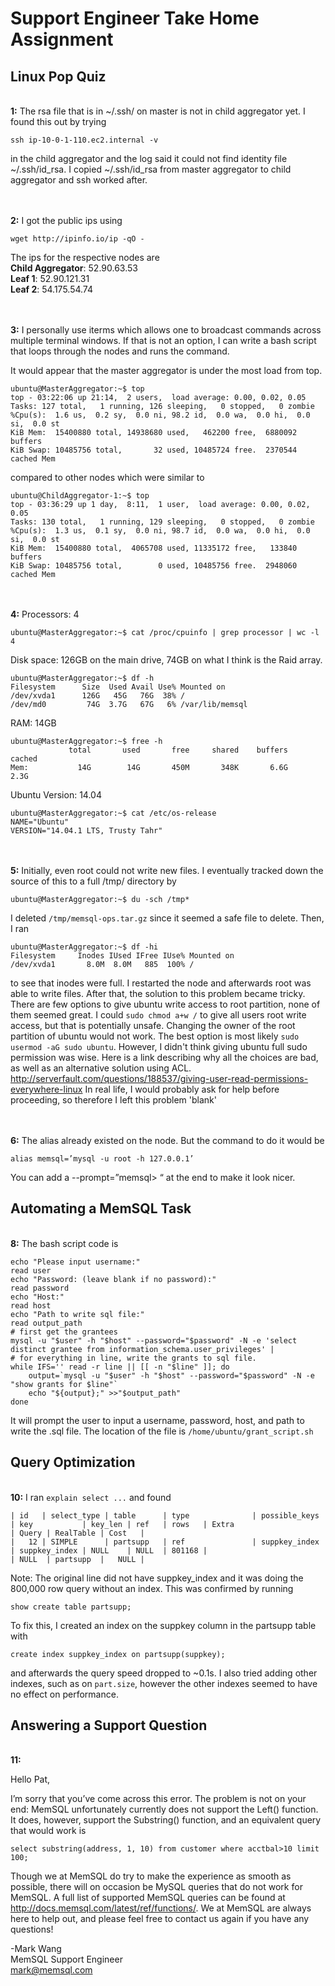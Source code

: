 # Support Engineer Take Home Assignment

## Linux Pop Quiz

<br><b>1:</b> The rsa file that is in ~/.ssh/ on master is not in child aggregator yet. I found this out by trying

    ssh ip-10-0-1-110.ec2.internal -v
  
in the child aggregator and the log said it could not find identity file ~/.ssh/id_rsa. I copied ~/.ssh/id_rsa from master aggregator to child aggregator and ssh worked after.

<br><br><b>2:</b> I got the public ips using

    wget http://ipinfo.io/ip -qO -
    
The ips for the respective nodes are <br>
<b>Child Aggregator</b>: 52.90.63.53 <br>
<b>Leaf 1</b>: 52.90.121.31 <br>
<b>Leaf 2</b>: 54.175.54.74

<br><br><b>3:</b> I personally use iterms which allows one to broadcast commands across multiple terminal windows. If that is not an option, I can write a bash script that loops through the nodes and runs the command.

It would appear that the master aggregator is under the most load from top.
```
ubuntu@MasterAggregator:~$ top
top - 03:22:06 up 21:14,  2 users,  load average: 0.00, 0.02, 0.05
Tasks: 127 total,   1 running, 126 sleeping,   0 stopped,   0 zombie
%Cpu(s):  1.6 us,  0.2 sy,  0.0 ni, 98.2 id,  0.0 wa,  0.0 hi,  0.0 si,  0.0 st
KiB Mem:  15400880 total, 14938680 used,   462200 free,  6880092 buffers
KiB Swap: 10485756 total,       32 used, 10485724 free.  2370544 cached Mem
```

compared to other nodes which were similar to
```
ubuntu@ChildAggregator-1:~$ top
top - 03:36:29 up 1 day,  8:11,  1 user,  load average: 0.00, 0.02, 0.05
Tasks: 130 total,   1 running, 129 sleeping,   0 stopped,   0 zombie
%Cpu(s):  1.3 us,  0.1 sy,  0.0 ni, 98.7 id,  0.0 wa,  0.0 hi,  0.0 si,  0.0 st
KiB Mem:  15400880 total,  4065708 used, 11335172 free,   133840 buffers
KiB Swap: 10485756 total,        0 used, 10485756 free.  2948060 cached Mem
```

<br><br><b>4:</b> Processors: 4
```
ubuntu@MasterAggregator:~$ cat /proc/cpuinfo | grep processor | wc -l
4
```
Disk space: 126GB on the main drive, 74GB on what I think is the Raid array. 
```
ubuntu@MasterAggregator:~$ df -h
Filesystem      Size  Used Avail Use% Mounted on
/dev/xvda1      126G   45G   76G  38% /
/dev/md0         74G  3.7G   67G   6% /var/lib/memsql
```

RAM: 14GB
```
ubuntu@MasterAggregator:~$ free -h
             total       used       free     shared    buffers     cached
Mem:           14G        14G       450M       348K       6.6G       2.3G
```
Ubuntu Version: 14.04
```
ubuntu@MasterAggregator:~$ cat /etc/os-release
NAME="Ubuntu"
VERSION="14.04.1 LTS, Trusty Tahr"
```

<br><br><b>5:</b> Initially, even root could not write new files. I eventually tracked down the source of this to a full /tmp/ directory by

    ubuntu@MasterAggregator:~$ du -sch /tmp*

I deleted `/tmp/memsql-ops.tar.gz` since it seemed a safe file to delete. Then, I ran 
```
ubuntu@MasterAggregator:~$ df -hi
Filesystem     Inodes IUsed IFree IUse% Mounted on
/dev/xvda1       8.0M  8.0M   885  100% /
```
to see that inodes were full. I restarted the node and afterwards root was able to write files. After that, the solution to this problem became tricky. There are few options to give ubuntu write access to root partition, none of them seemed great.
I could `sudo chmod a+w /` to give all users root write access, but that is potentially unsafe.
Changing the owner of the root partition of ubuntu would not work. The best option is most likely `sudo usermod -aG sudo ubuntu`. 
However, I didn't think giving ubuntu full sudo permission was wise. Here is a link describing why all the choices are bad,
as well as an alternative solution using ACL.  http://serverfault.com/questions/188537/giving-user-read-permissions-everywhere-linux
In real life, I would probably ask for help before proceeding, so therefore I left this problem 'blank'

<br><br><b>6:</b> The alias already existed on the node. But the command to do it would be

    alias memsql=’mysql -u root -h 127.0.0.1’
    
You can add a --prompt=”memsql> “ at the end to make it look nicer.

## Automating a MemSQL Task

<br><b>8:</b> The bash script code is
```
echo "Please input username:"
read user
echo "Password: (leave blank if no password):"
read password
echo "Host:"
read host
echo "Path to write sql file:"
read output_path
# first get the grantees
mysql -u "$user" -h "$host" --password="$password" -N -e 'select distinct grantee from information_schema.user_privileges' |
# for everything in line, write the grants to sql file.
while IFS='' read -r line || [[ -n "$line" ]]; do
    output=`mysql -u "$user" -h "$host" --password="$password" -N -e "show grants for $line"`
    echo "${output};" >>"$output_path"
done
```
It will prompt the user to input a username, password, host, and path to write the .sql file. The location of the file is `/home/ubuntu/grant_script.sh`

## Query Optimization

<br><b>10:</b> I ran `explain select ...` and found
```
| id   | select_type | table      | type              | possible_keys         | key           | key_len | ref   | rows   | Extra                                     | Query | RealTable | Cost   |
|   12 | SIMPLE      | partsupp   | ref               | suppkey_index         | suppkey_index | NULL    | NULL  | 801168 |                                           | NULL  | partsupp  |   NULL |
```
Note: The original line did not have suppkey_index and it was doing the 800,000 row query without an index. This was confirmed by running

    show create table partsupp;
    
To fix this, I created an index on the suppkey column in the partsupp table with

    create index suppkey_index on partsupp(suppkey);
    
and afterwards the query speed dropped to ~0.1s. I also tried adding other indexes, such as on `part.size`, however the other indexes
seemed to have no effect on performance.

## Answering a Support Question

<br><b>11:</b>

Hello Pat,

I’m sorry that you’ve come across this error. The problem is not on your end: MemSQL unfortunately currently does not support the Left() function. It does, however, support the Substring() function, and an equivalent query that would work is

    select substring(address, 1, 10) from customer where acctbal>10 limit 100;

Though we at MemSQL do try to make the experience as smooth as possible, there will on occasion be MySQL queries that do not work for MemSQL. A full list of supported MemSQL queries can be found at http://docs.memsql.com/latest/ref/functions/. We at MemSQL are always here to help out, and please feel free to contact us again if you have any questions!

-Mark Wang <br>
MemSQL Support Engineer <br>
mark@memsql.com<br>
